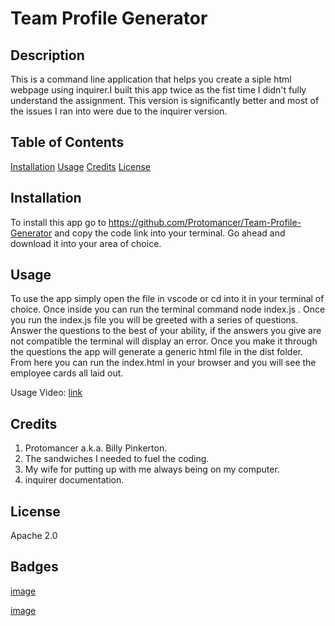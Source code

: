 # Team Profile Generator

## Description

This is a command line application that helps you create a siple html webpage using inquirer.I built this app twice as the fist time I didn't fully understand the assignment. This version is significantly better and most of the issues I ran into were due to the inquirer version.

## Table of Contents

[Installation](#installation)
[Usage](#usage)
[Credits](#credits)
[License](#license)

## Installation

To install this app go to https://github.com/Protomancer/Team-Profile-Generator and copy the code link into your terminal. Go ahead and download it into your area of choice.

## Usage

To use the app simply open the file in vscode or cd into it in your terminal of choice. Once inside you can run the terminal command node index.js . Once you run the index.js file you will be greeted with a series of questions. Answer the questions to the best of your ability, if the answers you give are not compatible the terminal will display an error. Once you make it through the questions the app will generate a generic html file in the dist folder. From here you can run the index.html in your browser and you will see the employee cards all laid out.

Usage Video:
[link](https://drive.google.com/file/d/1Q8ilUzsfGyLlnxeoxljPLmcb8nlnQkwg/view)

## Credits

1. Protomancer a.k.a. Billy Pinkerton.
2. The sandwiches I needed to fuel the coding.
3. My wife for putting up with me always being on my computer.
4. inquirer documentation.

## License

Apache 2.0

## Badges

[image]({https://img.shields.io/badge/HTML5-E34F26?style=for-the-badge&logo=html5&logoColor=white})

[image]({https://img.shields.io/badge/JavaScript-323330?style=for-the-badge&logo=javascript&logoColor=F7DF1E})




